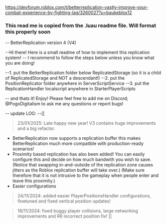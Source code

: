 https://devforum.roblox.com/t/betterreplication-vastly-improve-your-combat-experience-by-fighting-lag/3260027?u=baukeblox12
### This read me is copied from the .luau readme file. Will format this properly soon                                                                                                
-- BetterReplication version 4 (V4)

--Hi there! Here is a small readme of how to implement this replication system!
-- I recommend to follow the steps below unless you know what you are doing!

--1. put the BetterReplication folder below ReplicatedStorage (so it is a child of ReplicatedStorage and NOT a descendant!)
--2. put the PositionReplicator folder anywhere in ServerScriptService
--3. put the ReplicationHandler localscript anywhere in StarterPlayerScripts

-- and thats it! Enjoy! Please feel free to add me on Discord; @PogoDigitalism to ask me any questions or report bugs!

-- update LOG:
--[[ 
> 23/01/2025: Late happy new year! V3 contains huge improvements and a big refactor. 
- BetterReplication now supports a replication buffer this makes BetterReplication much more compatible with production-ready scenarios!
- Proximity based replication has also been added! You can easily configure this and decide on how much bandwith you wish to save.
(Notice that swapping in-and-outside of the replication zone causes jitters as the Roblox replication buffer will take over.)
(Make sure therefore that it is not intrusive to the gameplay when people enter and leave this proximity.)
- Easier configurations

> 24/11/2024: added easier PlayerPositionsHandler configurations, finetuned and fixed vertical position updates!

> 18/11/2024: fixed buggy player collisions, large networking improvements and R6 incorrect position fix!
]]
